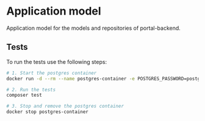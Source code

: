 # Application model

Application model for the models and repositories of portal-backend.

## Tests

To run the tests use the following steps:
<!-- markdownlint-disable MD013 -->
```sh
# 1. Start the postgres container
docker run -d --rm --name postgres-container -e POSTGRES_PASSWORD=postgres -v ./tests/Scripts/init.sql:/docker-entrypoint-initdb.d/init.sql -p 5432:5432 postgres

# 2. Run the tests
composer test

# 3. Stop and remove the postgres container
docker stop postgres-container
```
